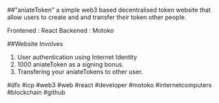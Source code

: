 ##"aniateToken" a simple web3 based decentralised token website that allow users to create and and transfer their token other people. 

Frontened : React
Backened : Motoko

##Website Involves
1. User authentication using Internet Identity
2. 1000 aniateToken as a signing bonus.
3. Transfering your aniateTokens to other user.

#dfx #icp #web3 #web #react #developer #motoko #internetcomputers #blockchain #github
